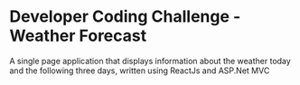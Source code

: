 # Developer Coding Challenge - Weather Forecast

A single page application that displays information about the weather today and the following three days, written using ReactJs and ASP.Net MVC

